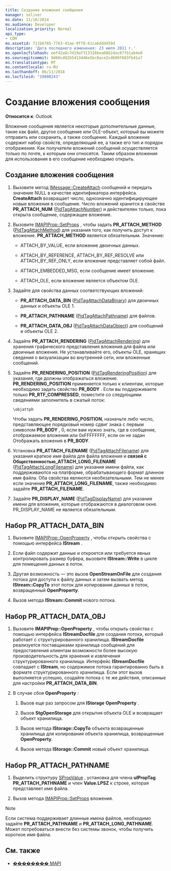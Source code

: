 ```yaml
---
title: Создание вложения сообщения
manager: soliver
ms.date: 11/16/2014
ms.audience: Developer
localization_priority: Normal
api_type:
- COM
ms.assetid: 711b6765-7763-41ae-9ff8-61ca6ddd459d
description: 'Дата последнего изменения: 23 июля 2011 г.'
ms.openlocfilehash: eef42a8c7d19af313316bea68624ac67fb1ab4e8
ms.sourcegitcommit: 9d60cd82b5413446e5bc8ace2cd689f683fb41a7
ms.translationtype: MT
ms.contentlocale: ru-RU
ms.lasthandoff: 06/11/2018
ms.locfileid: "19808243"
---
```

# <a name="creating-a-message-attachment"></a>Создание вложения сообщения
  
**Относится к**: Outlook 
  
Вложения сообщения является некоторые дополнительные данные, такие как файл, другое сообщение или OLE-объект, который вы можете отправить или сохранить, а также сообщение. Каждый вложение содержит набор свойств, определяющий ее, а также его тип и порядок отображения. Как получатели вложений сообщений осуществляется только по почте, к которым они относятся. Таким образом вложения для использования в его сообщение необходимо открыть.
  
## <a name="create-a-message-attachment"></a>Создание вложения сообщения
  
1. Вызовите метод [IMessage::CreateAttach](imessage-createattach.md) сообщений и передать значение NULL в качестве идентификатора интерфейса. **CreateAttach** возвращает число, однозначно идентифицирующее новые вложения в сообщение. Число вложений хранится в свойстве **PR_ATTACH_NUM** ([PidTagAttachNumber](pidtagattachnumber-canonical-property.md)) и действителен только, пока открыта сообщение, содержащее вложение.
    
2. Вызовите [IMAPIProp::SetProps](imapiprop-setprops.md) , чтобы задать **PR_ATTACH_METHOD** ([PidTagAttachMethod](pidtagattachmethod-canonical-property.md)) для указания того, как получить доступ к вложение. **PR_ATTACH_METHOD** является обязательным. Значение: 
    
   - ATTACH_BY_VALUE, если вложение двоичных данных.
    
   - ATTACH_BY_REFERENCE, ATTACH_BY_REF_RESOLVE или ATTACH_BY_REF_ONLY, если вложение представляет собой файл.
    
   - ATTACH_EMBEDDED_MSG, если сообщение имеет вложение.
    
   - ATTACH_OLE, если вложение является объектом OLE.
    
3. Задайте для свойства данных соответствующих вложений:
    
   - **PR_ATTACH_DATA_BIN** ([PidTagAttachDataBinary](pidtagattachdatabinary-canonical-property.md)) для двоичных данных и объекты OLE 1.
    
   - **PR_ATTACH_PATHNAME** ([PidTagAttachPathname](pidtagattachpathname-canonical-property.md)) для файлов.
    
   - **PR_ATTACH_DATA_OBJ** ([PidTagAttachDataObject](pidtagattachdataobject-canonical-property.md)) для сообщений и объекты OLE 2.
    
4. Задайте **PR_ATTACH_RENDERING** ([PidTagAttachRendering](pidtagattachrendering-canonical-property.md)) для хранения графического представления вложения для файла или двоичные вложения. Не устанавливайте его, объекты OLE, хранящих сведения о визуализации во внутренней сети, или вложенные сообщений. 
    
5. Задайте **PR_RENDERING_POSITION** ([PidTagRenderingPosition](pidtagrenderingposition-canonical-property.md)) для указания, где должны отображаться вложение. **PR_RENDERING_POSITION** применяется только к клиентам, которые необходимо задать свойство **PR_BODY** . Если вы поддерживаете только **PR_RTF_COMPRESSED**, поместите со следующими сведениями заполнитель в сжатый поток:
    
   `\objattph`

   Чтобы задать **PR_RENDERING_POSITION**, назначьте либо число, представляющее порядковый номер сдвиг знака с первым символом **PR_BODY** , 0, если вам нужно знать, где в сообщение, отображаемое вложения или 0xFFFFFFFF, если он не задан Отображать вложения в **PR_BODY**.
    
6. Установка **PR_ATTACH_FILENAME** ([PidTagAttachFilename](pidtagattachfilename-canonical-property.md)) для указания краткое имя файла для файла вложения и **связей с Общественностью\_ATTACH_LONG_FILENAME** ([PidTagAttachLongFilename](pidtagattachlongfilename-canonical-property.md)) для указания имени файла, как поддерживаются на платформе, обрабатывающего формат длинное имя файла. Оба свойства являются необязательными. Тем не менее если значение **PR_ATTACH_LONG_FILENAME**, также необходимо задайте **PR_ATTACH_FILENAME**. 
    
7. Задайте **PR_DISPLAY_NAME** ([PidTagDisplayName](pidtagdisplayname-canonical-property.md)) для указания имени для вложения, которые отображаются в диалоговом окне. PR_DISPLAY_NAME не является обязательным. 
    
## <a name="set-prattachdatabin"></a>Набор PR_ATTACH_DATA_BIN
  
1. Вызовите [IMAPIProp::OpenProperty](imapiprop-openproperty.md) , чтобы открыть свойства с помощью интерфейса **IStream** . 
    
2. Если файл содержит данные и откроется или требуется явных контролировать размер буфера, вызовите **IStream::Write** в цикле для помещения данных в поток. 
    
3. Другая возможность — это вызов **OpenStreamOnFile** для создания потока для доступа к файлу данных и затем вызвать метод **IStream::CopyTo** этот поток для копирования данных в поток, возвращенный **OpenProperty**.
    
4. Вызов метода **IStream::Commit** нового потока. 
    
## <a name="set-prattachdataobj"></a>Набор PR_ATTACH_DATA_OBJ
  
1. Вызовите **IMAPIProp::OpenProperty** , чтобы открыть свойства с помощью интерфейса **IStreamDocfile** для создания потока, который работает с структурированного хранилища. **IStreamDocfile** реализуется поставщиками хранилища сообщений для предоставления клиентам возможности более высокую производительность для хранения и извлечения структурированного хранилища. Интерфейс **IStreamDocfile** совпадает с **IStream**, но содержимое потока гарантированно быть в формате структурированного хранилища. Если этот вызов выполняется успешно, создайте потока с те же действия, описанные для настройки **PR_ATTACH_DATA_BIN**.
    
2. В случае сбоя **OpenProperty** : 
    
   1. Вызов еще раз запросом для **IStorage** **OpenProperty** . 
      
   2. Вызов **StgOpenStorage** для открытия объекта OLE и возвращает объект хранилища. 
      
   3. Вызов метода **IStorage::CopyTo** объекта возвращенные хранилища для копирования объекта хранилища, возвращенные **OpenProperty**.
      
   4. Вызов метода **IStorage::Commit** новый объект хранилища. 
    
## <a name="set-prattachpathname"></a>Набор PR_ATTACH_PATHNAME
  
1. Выделить структуру [SPropValue](spropvalue.md) , установка для члена **ulPropTag** **PR_ATTACH_PATHNAME** и член **Value.LPSZ** к строке, которая представляет имя файла. 
    
2. Вызов метода [IMAPIProp::SetProps](imapiprop-setprops.md) вложения. 
    
> [!NOTE]
> Если система поддерживает длинные имена файлов, необходимо задайте **PR_ATTACH_PATHNAME** и **PR_ATTACH_LONG_PATHNAME**. Может потребоваться внести без системы звонок, чтобы получить короткое имя файла. 
  
## <a name="see-also"></a>См. также

- [�������� MAPI](mapi-attachments.md)

